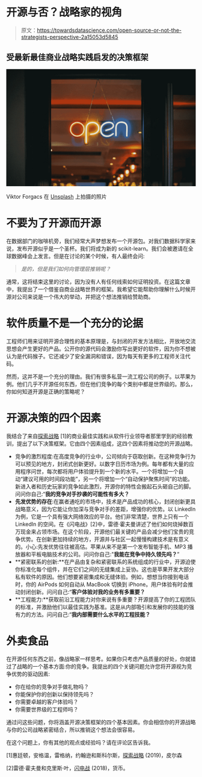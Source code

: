 # 开源与否？战略家的视角

> 原文：<https://towardsdatascience.com/open-source-or-not-the-strategists-perspective-2a15053d5845>

## 受最新最佳商业战略实践启发的决策框架

![](img/cdff147ffbd607e115e2dd6ba41f045c.png)

Viktor Forgacs 在 [Unsplash](https://unsplash.com?utm_source=medium&utm_medium=referral) 上拍摄的照片

# 不要为了开源而开源

在数据部门的咖啡机旁，我们经常大声梦想发布一个开源包。对我们数据科学家来说，发布开源似乎是一个圣杯。我们将成为新的 scikit-learn。我们会被邀请在全球数据峰会上发言。但是在讨论的某个时候，有人最终会问:

> *是的，但是我们如何向管理层推销呢？*

通常，这将结束这里的讨论，因为没有人有任何线索如何证明投资。在这篇文章中，我提出了一个借鉴自商业战略世界的框架。我希望它能帮助你理解什么时候开源对公司来说是一个伟大的举动，并把这个想法推销给赞助商。

# 软件质量不是一个充分的论据

工程师们用来证明开源合理性的基本原理是，与封闭的开发方法相比，开放地交流思想会产生更好的产品。公开你的源代码会激励你写出更好的软件，因为你不想被认为是代码猴子。它还减少了安全漏洞和错误，因为每天有更多的工程师关注代码。

然而，这并不是一个充分的理由。我们有很多私营一流工程公司的例子。以苹果为例。他们几乎不开源任何东西，但在他们竞争的每个类别中都是世界级的。那么，你如何知道开源是正确的策略呢？

# 开源决策的四个因素

我结合了来自[探索战略](https://www.pearson.fr/fr/book/?GCOI=27440100698170) [1]的商业最佳实践和从软件行业领导者那里学到的经验教训，提出了以下决策框架。它由四个因素组成，这四个因素将推动您的开源战略。

*   竞争的激烈程度:在高度竞争的行业中，公司倾向于窃取创新。在这种竞争行为可以预见的地方，封闭式创新更好。以数字日历市场为例。每年都有大量的应用程序问世，每次都将用户体验提升到一个新的水平。一个将增加一个自动“建议可用的时间段功能”，另一个将增加一个“自动保护聚焦时间”的功能。新进入者和历史玩家的竞争如此激烈，开源你的特性会搬起石头砸自己的脚。问问你自己:“**我的竞争对手抄袭的可能性有多大？**
*   **先发优势的存在**:在赢者通吃的市场中，技术是产品成功的核心，封闭创新更具战略意义，因为它能让你加深与竞争对手的差距，增强你的优势。以 LinkedIn 为例，它是一个具有强大网络效应的平台。他们非常清楚，世界上只有一个 LinkedIn 的空间。在《闪电战》[2]中，雷德·霍夫曼讲述了他们如何烧掉数百万现金来占领市场。在这个阶段，开源他们最关键的产品会减少他们宝贵的竞争优势。在创新更加持续的地方，开源并与社区一起慢慢构建技术是有意义的。小心:先发优势往往被高估。苹果从来不是第一个发布智能手机、MP3 播放器和平板电脑技术的公司。问问你自己:"**我能在竞争中持久领先吗？**”
*   **紧密联系的创新:**在产品由复杂和紧密联系的系统组成的行业中，开源迫使你标准化每个组件，并在它们之间的无缝集成上妥协。这也是苹果开发大部分私有软件的原因。他们想要紧密集成和无缝体验。例如，想想当你接到电话时，你的 AirPods 如何自动从 MacBook 切换到 iPhone。用户体验有时会推动封闭创新。问问自己:“**客户体验对我的业务有多重要？**
*   **工程能力:**获取前沿工程能力对你来说有多重要？开源提高了你的工程团队的标准，并激励他们以最佳实践为基准。这是从内部吸引和发展你的技能的强有力的方法。问问自己:“**我内部需要什么水平的工程技能？**

# 外卖食品

在开源任何东西之前，像战略家一样思考。如果你只考虑产品质量的好处，你就错过了战略的一个基本方面:你的竞争。我提出的四个关键问题允许您将开源视为竞争优势的驱动因素:

*   你在给你的竞争对手做礼物吗？
*   你能保护你的创新以保持领先吗？
*   你需要卓越的客户体验吗？
*   你需要世界级的工程师吗？

通过问这些问题，你将涵盖开源决策框架的四个基本因素。你会相信你的开源战略与你的公司战略紧密结合，所以推销这个想法会很容易。

在这个问题上，你有其他的观点或经验吗？请在评论区告诉我。

[1]惠廷顿，安格温，雷格纳，约翰逊和斯科尔斯，[探索战略](https://www.pearson.fr/fr/book/?GCOI=27440100698170) (2019)，皮尔森

[2]雷德·霍夫曼和克里斯·叶，[闪电战](https://www.blitzscaling.com/) (2018)，货币。